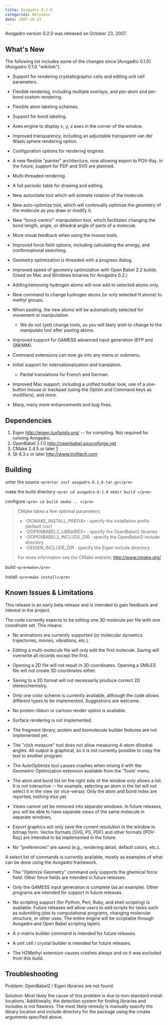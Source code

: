 ```yaml
---
title: Avogadro 0.2.0
categories: Releases
date: 2007-10-23
---
```




Avogadro version 0.2.0 was released on October 23, 2007.

What's New
----------

The following list includes some of the changes since [Avogadro 0.1.0](Avogadro 0.1.0 "wikilink").



-   Support for rendering crystallographic cells and editing unit cell parameters.
-   Flexible rendering, including multiple overlays, and per-atom and per-bond custom rendering.
-   Flexible atom labeling schemes.
-   Support for bond labeling.
-   Axes engine to display x, y, z axes in the corner of the window.
-   Improved transparency, including an adjustable transparent van der Waals sphere rendering option.
-   Configuration options for rendering engines.
-   A new flexible "painter" architecture, now allowing export to POV-Ray. In the future, support for PDF and SVG are planned.
-   Multi-threaded rendering.



-   A full periodic table for drawing and editing.
-   New autorotate tool which will animate rotation of the molecule.
-   New auto-optimize tool, which will continually optimize the geometry of the molecule as you draw or modify it.
-   New "bond-centric" manipulation tool, which facilitates changing the bond length, angle, or dihedral angle of parts of a molecule.
-   More visual feedback when using the mouse tools.



-   Improved force field options, including calculating the energy, and conformational searching.
-   Geometry optimization is threaded with a progress dialog.
-   Improved speed of geometry optimization with Open Babel 2.2 builds. (Used on Mac and Windows binaries for Avogadro 0.2.)
-   Adding/removing hydrogen atoms will now add to selected atoms only.
-   New command to change hydrogen atoms (or only selected H atoms) to methyl groups.
-   When pasting, the new atoms will be automatically selected for movement or manipulation.
    -   We do not (yet) change tools, so you will likely wish to change to the manipulate tool after pasting atoms.
-   Improved support for GAMESS advanced input generation (EFP and QM/MM).
-   Command extensions can now go into any menu or submenu.



-   Initial support for internationalization and translation.
    -   Partial translations for French and German.
-   Improved Mac support, including a unified toolbar look, use of a one-button mouse or trackpad (using the Option and Command keys as modifiers), and more.
-   Many, many more enhancements and bug fixes.

Dependencies
------------

1.  Eigen [<http://eigen.tuxfamily.org/>](http://eigen.tuxfamily.org/) -- for compiling. Not required for running Avogadro.
2.  OpenBabel 2.1.0 [<http://openbabel.sourceforge.net>](http://openbabel.sourceforge.net)
3.  CMake 2.4.5 or later [1](http://www.cmake.org)
4.  Qt 4.3.x or later [<http://www.trolltech.com>](http://www.trolltech.com/)

Building
--------

untar the source `<pre>tar zxvf avogadro-0.1.0.tar.gz</pre>`

make the build directory `<pre>
cd avogadro-0.1.0
mkdir build
</pre>`

configure `<pre>
cd build
cmake ..
</pre>`

> CMake takes a few optional parameters:
>
> -   -DCMAKE\_INSTALL\_PREFIX= : specify the installation prefix (default /usr)
> -   -DOPENBABEL2\_LIBRARIES= : specify the OpenBabel2 libraries
> -   -DOPENBABEL2\_INCLUDE\_DIR : specify the OpenBabel2 include directory
> -   -DEIGEN\_INCLUDE\_DIR : specify the Eigen include directory
>
> For more information see the CMake website; [<http://www.cmake.org/>](http://www.cmake.org/)

build `<pre>make</pre>`

install `<pre>make install</pre>`

Known Issues & Limitations
--------------------------

This release is an early beta release and is intended to gain feedback and interest in the project.

The code currently expects to be editing one 3D molecule per file with one coordinate set. This means:

-   No animations are currently supported (or molecular dynamics trajectories, movies, vibrations, etc.).
-   Editing a multi-molecule file will only edit the first molecule. Saving will overwrite all records except the first.
-   Opening a 2D file will not result in 3D coordinates. Opening a SMILES file will not create 3D coordinates either.
-   Saving to a 2D format will not necessarily produce correct 2D stereochemistry.



-   Only one color scheme is currently available, although the code allows different types to be implemented. Suggestions are welcome.
-   No protein ribbon or cartoon render option is available.
-   Surface rendering is not implemented.



-   The fragment library, protein and biomolecule builder features are not implemented yet.
-   The "click measure" tool does not allow measuring 4-atom dihedral angles. All output is graphical, so it is not currently possible to copy the text to another program.
-   The AutoOptimize tool causes crashes when mixing it with the Geometric Optimization extension available from the 'Tools' menu.



-   The atom and bond list on the right side of the window only allows a list. It is not interactive -- for example, selecting an atom in the list will not select it in the view (or vice-versa). Only the atom and bond index are reported, nothing else yet.
-   Views cannot yet be removed into separate windows. In future releases, you will be able to have separate views of the same molecule in separate windows.
-   Export graphics will only save the current resolution in the window in bitmap form. Vector formats (SVG, PS, PDF) and other formats (POV-Ray) are intended to be implemented in the future.
-   No "preferences" are saved (e.g., rendering detail, default colors, etc.).



A select list of commands is currently available, mostly as examples of what can be done using the Avogadro framework.

-   The "Optimize Geometry" command only supports the ghemical force field. Other force fields are intended in future releases.
-   Only the GAMESS input generation is complete (as an example). Other programs are intended for support in future releases.
-   No scripting support (for Python, Perl, Ruby, and shell scripting) is available. Future releases will allow users to add scripts for tasks such as submitting jobs to computational programs, changing molecular structure, or other uses. The entire engine will be scriptable through Avogadro and Open Babel scripting layers.
-   A z-matrix builder command is intended for future releases.
-   A unit cell / crystal builder is intended for future releases.



-   The H2Methyl extension causes crashes always and so it was excluded from this build.

Troubleshooting
---------------

Problem: OpenBabel2 / Eigen libraries are not found.

Solution: Most likely the cause of this problem is due to non-standard install locations. Additionally, the detection system for finding libraries and includes is not flawless. The most likely remedy is manually specify the library location and include directory for the package using the cmake arguments specified above.



